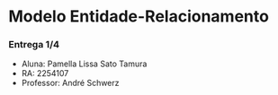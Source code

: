 # Modelo Entidade-Relacionamento
### Entrega 1/4

- Aluna: Pamella Lissa Sato Tamura
- RA: 2254107
- Professor: André Schwerz

